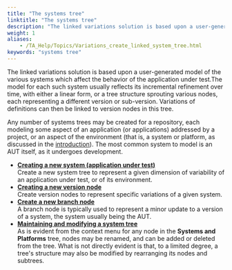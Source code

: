 ```yaml
--- 
title: "The systems tree"
linktitle: "The systems tree"
description: "The linked variations solution is based upon a user-generated model of the various systems which affect the behavior of the application under test."
weight: 1
aliases: 
    - /TA_Help/Topics/Variations_create_linked_system_tree.html
keywords: "systems tree"
---
```


The linked variations solution is based upon a user-generated model of the various systems which affect the behavior of the application under test.The model for each such system usually reflects its incremental refinement over time, with either a linear form, or a tree structure sprouting various nodes, each representing a different version or sub-version. Variations of definitions can then be linked to version nodes in this tree.

Any number of systems trees may be created for a repository, each modeling some aspect of an application \(or applications\) addressed by a project, or an aspect of the environment \(that is, a system or platform, as discussed in the [introduction](/user-guide/variations/introduction-to-variations)\). The most common system to model is an AUT itself, as it undergoes development.

-   **[Creating a new system \(application under test\)](/user-guide/variations/creating-linked-variations/the-systems-tree/creating-a-new-system-application-under-test)**  
Create a new system tree to represent a given dimension of variability of an application under test, or of its environment.
-   **[Creating a new version node](/user-guide/variations/creating-linked-variations/the-systems-tree/creating-a-new-version-node)**  
Create version nodes to represent specific variations of a given system.
-   **[Create a new branch node](/user-guide/variations/creating-linked-variations/the-systems-tree/create-a-new-branch-node)**  
A branch node is typically used to represent a minor update to a version of a system, the system usually being the AUT.
-   **[Maintaining and modifying a system tree](/user-guide/variations/creating-linked-variations/the-systems-tree/maintaining-and-modifying-a-system-tree)**  
As is evident from the context menu for any node in the **Systems and Platforms** tree, nodes may be renamed, and can be added or deleted from the tree. What is not directly evident is that, to a limited degree, a tree's structure may also be modified by rearranging its nodes and subtrees.



